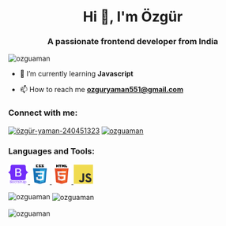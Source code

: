 <h1 align="center">Hi 👋, I'm Özgür</h1>
<h3 align="center">A passionate frontend developer from India</h3>

<p align="left"> <img src="https://komarev.com/ghpvc/?username=ozguaman&label=Profile%20views&color=0e75b6&style=flat" alt="ozguaman" /> </p>

- 🌱 I’m currently learning **Javascript**

- 📫 How to reach me **ozguryaman551@gmail.com**

<h3 align="left">Connect with me:</h3>
<p align="left">
<a href="https://linkedin.com/in/özgür-yaman-240451323" target="blank"><img align="center" src="https://raw.githubusercontent.com/rahuldkjain/github-profile-readme-generator/master/src/images/icons/Social/linked-in-alt.svg" alt="özgür-yaman-240451323" height="30" width="40" /></a>
<a href="https://instagram.com/ozguaman" target="blank"><img align="center" src="https://raw.githubusercontent.com/rahuldkjain/github-profile-readme-generator/master/src/images/icons/Social/instagram.svg" alt="ozguaman" height="30" width="40" /></a>
</p>

<h3 align="left">Languages and Tools:</h3>
<p align="left"> <a href="https://getbootstrap.com" target="_blank" rel="noreferrer"> <img src="https://raw.githubusercontent.com/devicons/devicon/master/icons/bootstrap/bootstrap-plain-wordmark.svg" alt="bootstrap" width="40" height="40"/> </a> <a href="https://www.w3schools.com/css/" target="_blank" rel="noreferrer"> <img src="https://raw.githubusercontent.com/devicons/devicon/master/icons/css3/css3-original-wordmark.svg" alt="css3" width="40" height="40"/> </a> <a href="https://www.w3.org/html/" target="_blank" rel="noreferrer"> <img src="https://raw.githubusercontent.com/devicons/devicon/master/icons/html5/html5-original-wordmark.svg" alt="html5" width="40" height="40"/> </a> <a href="https://developer.mozilla.org/en-US/docs/Web/JavaScript" target="_blank" rel="noreferrer"> <img src="https://raw.githubusercontent.com/devicons/devicon/master/icons/javascript/javascript-original.svg" alt="javascript" width="40" height="40"/> </a> </p>

<p><img align="left" src="https://github-readme-stats.vercel.app/api/top-langs?username=ozguaman&show_icons=true&locale=en&layout=compact" alt="ozguaman" /></p>

<p>&nbsp;<img align="center" src="https://github-readme-stats.vercel.app/api?username=ozguaman&show_icons=true&locale=en" alt="ozguaman" /></p>

<p><img align="center" src="https://github-readme-streak-stats.herokuapp.com/?user=ozguaman&" alt="ozguaman" /></p>
